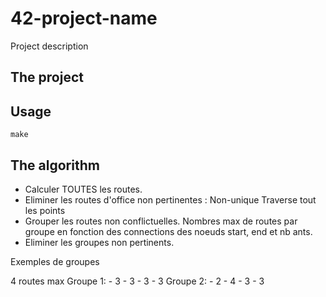 # 42-project-name
Project description
## The project
## Usage
```console
make
```
## The algorithm
- Calculer TOUTES les routes.
- Eliminer les routes d'office non pertinentes :
	Non-unique
	Traverse tout les points
- Grouper les routes non conflictuelles.
	Nombres max de routes par groupe en fonction des connections des noeuds start, end et nb ants.
- Eliminer les groupes non pertinents.


Exemples de groupes

4 routes max
Groupe 1:
	- 3
	- 3
	- 3
	- 3
Groupe 2:
	- 2
	- 4
	- 3
	- 3

